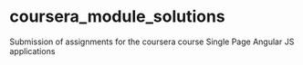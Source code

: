 # coursera_module_solutions
Submission of assignments for the coursera course Single Page Angular JS applications
